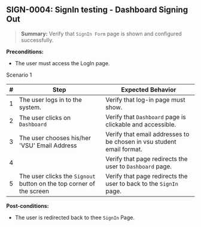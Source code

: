 ## **SIGN-0004:** SignIn testing - Dashboard Signing Out

> **Summary:** Verify that `SignIn Form` page is shown and configured successfully.  <br>

**Preconditions:** 
- The user must access the LogIn page.

Scenario 1 

 | \# | Step | Expected Behavior | 
 |----|------|-------------------| 
 |  1 |The user logs in to the system.      | Verify that log-in page must show. |   
 |  2 |The user clicks on `Dashboard`     | Verify that `Dashboard` page is clickable and accessible. |  
 |  3 |The user chooses his/her 'VSU' Email Address       | Verify that email addresses to be chosen in vsu student email format.   |  
 |  4 |      | Verify that page redirects the user to `Dashboard` page. | 
 |  5 |The user clicks the `Signout` button on the top corner of the screen      | Verify that page redirects the user to back to the `SignIn` page. |

**Post-conditions:**  
- The user is redirected back to thee `SignIn` Page.